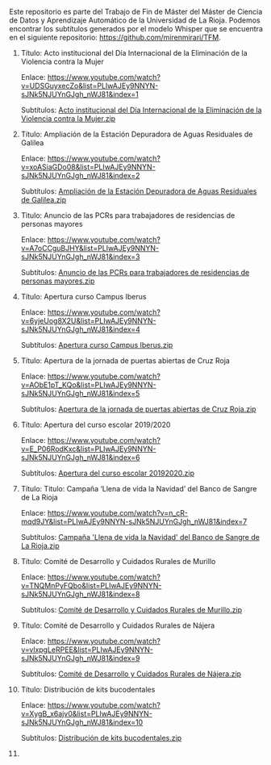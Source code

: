 Este repositorio es parte del Trabajo de Fin de Máster del Máster de Ciencia de Datos y Aprendizaje Automático de la Universidad de La Rioja. Podemos encontrar los subtítulos generados por el modelo Whisper que se encuentra en el siguiente repositorio: https://github.com/mirenmirari/TFM.

1. Título: Acto institucional del Día Internacional de la Eliminación de la Violencia contra la Mujer

   Enlace: https://www.youtube.com/watch?v=UDSGuyxecZo&list=PLIwAJEy9NNYN-sJNk5NJUYnGJgh_nWJ81&index=1
   
   Subtítulos: [Acto institucional del Día Internacional de la Eliminación de la Violencia contra la Mujer.zip](https://github.com/mirenmirari/subtitulos_canalgobierno/files/10112687/Acto.institucional.del.Dia.Internacional.de.la.Eliminacion.de.la.Violencia.contra.la.Mujer.zip)


2. Título: Ampliación de la Estación Depuradora de Aguas Residuales de Galilea

   Enlace: https://www.youtube.com/watch?v=xoASiaGDo08&list=PLIwAJEy9NNYN-sJNk5NJUYnGJgh_nWJ81&index=2
   
   Subtítulos: [Ampliación de la Estación Depuradora de Aguas Residuales de Galilea.zip](https://github.com/mirenmirari/subtitulos_canalgobierno/files/10112698/Ampliacion.de.la.Estacion.Depuradora.de.Aguas.Residuales.de.Galilea.zip)

3. Tìtulo: Anuncio de las PCRs para  trabajadores de residencias de personas mayores

   Enlace: https://www.youtube.com/watch?v=A7oCCguBJHY&list=PLIwAJEy9NNYN-sJNk5NJUYnGJgh_nWJ81&index=3
   
   Subtítulos: [Anuncio de las PCRs para trabajadores de residencias de personas mayores.zip](https://github.com/mirenmirari/subtitulos_canalgobierno/files/10112706/Anuncio.de.las.PCRs.para.trabajadores.de.residencias.de.personas.mayores.zip)

4. Título: Apertura curso Campus Iberus

   Enlace: https://www.youtube.com/watch?v=6yjeUog8X2U&list=PLIwAJEy9NNYN-sJNk5NJUYnGJgh_nWJ81&index=4
   
   Subtítulos: [Apertura curso Campus Iberus.zip](https://github.com/mirenmirari/subtitulos_canalgobierno/files/10112727/Apertura.curso.Campus.Iberus.zip)

5. Título: Apertura de la jornada de puertas abiertas de Cruz Roja

   Enlace: https://www.youtube.com/watch?v=AObE1pT_KQo&list=PLIwAJEy9NNYN-sJNk5NJUYnGJgh_nWJ81&index=5
   
   Subtítulos: [Apertura de la jornada de puertas abiertas de Cruz Roja.zip](https://github.com/mirenmirari/subtitulos_canalgobierno/files/10112737/Apertura.de.la.jornada.de.puertas.abiertas.de.Cruz.Roja.zip)

6. Título: Apertura del curso escolar 2019/2020 

   Enlace: https://www.youtube.com/watch?v=E_P06RodKxc&list=PLIwAJEy9NNYN-sJNk5NJUYnGJgh_nWJ81&index=6
   
   Subtítulos: [Apertura del curso escolar 20192020.zip](https://github.com/mirenmirari/subtitulos_canalgobierno/files/10112745/Apertura.del.curso.escolar.20192020.zip)

7. Título: Titulo: Campaña ‘Llena de vida la Navidad’ del Banco de Sangre de La Rioja

   Enlace: https://www.youtube.com/watch?v=n_cR-mqd9JY&list=PLIwAJEy9NNYN-sJNk5NJUYnGJgh_nWJ81&index=7
   
   Subtítulos: [Campaña 'Llena de vida la Navidad' del Banco de Sangre de La Rioja.zip](https://github.com/mirenmirari/subtitulos_canalgobierno/files/10112752/Campana.Llena.de.vida.la.Navidad.del.Banco.de.Sangre.de.La.Rioja.zip)

8. Título: Comité de Desarrollo y Cuidados Rurales de Murillo

   Enlace: https://www.youtube.com/watch?v=TNQMnPyFQbo&list=PLIwAJEy9NNYN-sJNk5NJUYnGJgh_nWJ81&index=8
   
   Subtítulos: [Comité de Desarrollo y Cuidados Rurales de Murillo.zip](https://github.com/mirenmirari/subtitulos_canalgobierno/files/10112759/Comite.de.Desarrollo.y.Cuidados.Rurales.de.Murillo.zip)

9. Título: Comité de Desarrollo y Cuidados Rurales de Nájera

   Enlace: https://www.youtube.com/watch?v=vlxpgLeRPEE&list=PLIwAJEy9NNYN-sJNk5NJUYnGJgh_nWJ81&index=9
   
   Subtítulos: [Comité de Desarrollo y Cuidados Rurales de Nájera.zip](https://github.com/mirenmirari/subtitulos_canalgobierno/files/10112770/Comite.de.Desarrollo.y.Cuidados.Rurales.de.Najera.zip)

10. Título: Distribución de kits bucodentales

      Enlace: https://www.youtube.com/watch?v=XygB_x6ajv0&list=PLIwAJEy9NNYN-sJNk5NJUYnGJgh_nWJ81&index=10
   
      Subtítulos: [Distribución de kits bucodentales.zip](https://github.com/mirenmirari/subtitulos_canalgobierno/files/10112775/Distribucion.de.kits.bucodentales.zip)

11.
